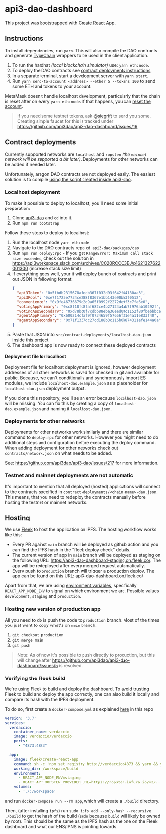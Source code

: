 # api3-dao-dashboard

This project was bootstrapped with [Create React App](https://github.com/facebook/create-react-app).

## Instructions

To install dependencies, run `yarn`. This will also compile the DAO contracts and generate
[TypeChain](https://github.com/ethereum-ts/TypeChain) wrappers to be used in the client application.

1. To run the hardhat _(local blockchain simulator)_ use: `yarn eth:node`.
2. To deploy the DAO contracts see [contract deployments instructions](#contract-deployments)
3. In a separate terminal, start a development server with `yarn start`.
4. Run `yarn send-to-account <address> --ether 5 --tokens 100` to send some ETH and tokens to your account.

MetaMask doesn't handle localhost development, particularly that the chain is reset after on every `yarn eth:node`. If
that happens, you can [reset the
account](https://metamask.zendesk.com/hc/en-us/articles/360015488891-How-to-reset-your-wallet).

> If you need some testnet tokens, ask [@siegrift](https://github.com/Siegrift) to send you some. Creating simple faucet
> for this is tracked under https://github.com/api3dao/api3-dao-dashboard/issues/16

## Contract deployments

Currently supported networks are `localhost` and `ropsten` _(the `mainnet` network will be supported a bit later)_.
Deployments for other networks can be added if needed later.

Unfortunately, aragon DAO contracts are not deployed easily. The easiest solution is to compile [using the script
created inside api3-dao](https://github.com/api3dao/api3-dao/blob/develop/packages/dao/scripts/deploy.js).

### Localhost deployment

To make it possible to deploy to localhost, you'll need some initial preparation:

1. Clone [api3-dao](https://github.com/api3dao/api3-dao) and `cd` into it.
2. Run `npm run bootstrap`

Follow these steps to deploy to localhost:

1. Run the localhost node `yarn eth:node`
2. Navigate to the DAO contracts repo `cd api3-dao/packages/dao`
3. Run `npm run deploy:rpc` - If you get `RangeError: Maximum call stack size exceeded`, check out the solution in
   https://api3workspace.slack.com/archives/C020RCCC3EJ/p1621327622001300 (increase stack size limit)
4. If everything goes well, your it will deploy bunch of contracts and print out JSON in following format:
   ```json
   {
     "api3Token": "0x5fbdb2315678afecb367f032d93f642f64180aa3",
     "api3Pool": "0xe7f1725e7734ce288f8367e1bb143e90bb3f0512",
     "convenience": "0x9fe46736679d2d9a65f0992f2272de9f3c7fa6e0",
     "votingAppPrimary": "0xc8f18fc8faf682ce4b27124a4ab7f976ab10292f",
     "votingAppSecondary": "0xd78bc0f7cdbb88eba36eed08c1152f80fbebbbce",
     "agentAppPrimary": "0x600214cfaf9f0734659f57656f31e4a11e833f40",
     "agentAppSecondary": "0x71f1337dc27cd188b3c116b0b874311efe144a0a"
   }
   ```
5. Paste that JSON into `src/contract-deployments/localhost-dao.json` inside this project
6. The dashboard app is now ready to connect these deployed contracts

#### Deployment file for localhost

Deployment file for localhost deployment is ignored, however deployment addresses of all other networks is saved for
checked in git and available for public. Because, we can't conditionally and synchronously import ES modules, we include
`localhost-dao.example.json` as a placeholder for `localhost-dao.json` deployment output.

If you clone this repository, you'll se an error because `localhost-dao.json` will be missing. You can fix this by
creating a copy of `localhost-dao.example.json` and naming it `localhost-dao.json`.

### Deployments for other networks

Deployments for other networks work similarly and there are similar command to `deploy:rpc` for other networks. However
you might need to do additional steps and configuration before executing the deploy command. When adding deployment for
other networks check out `contracts/network.json` on what needs to be added.

See: https://github.com/api3dao/api3-dao/issues/217 for more information.

### Testnet and mainnet deployments are not automatic

It's important to mention that all deployed (hosted) applications will connect to the contracts specified in
`contract-deployments/<chain-name>-dao.json`. This means, that you need to redeploy the contracts manually before
hosting the testnet or mainnet networks.

## Hosting

We use [Fleek](https://fleek.co/) to host the application on IPFS. The hosting workflow works like this:

- Every PR against `main` branch will be deployed as github action and you can find the IPFS hash in the "fleek deploy
  check" details.
- The current version of app in `main` branch will be deployed as staging on the following URL:
  https://api3-dao-dashboard-staging.on.fleek.co/. The app will be redeployed after every merged request automatically.
- Every push to `production` branch will trigger a production deploy. The app can be found on this URL:
  api3-dao-dashboard.on.fleek.co/

Apart from that, we are using [environment
variables](https://create-react-app.dev/docs/adding-custom-environment-variables/), specifically `REACT_APP_NODE_ENV` to
signal on which environment we are. Possible values `development`, `staging` and `production`.

### Hosting new version of production app

All you need to do is push the code to `production` branch. Most of the times you just want to copy what's on `main`
branch:

1. `git checkout production`
2. `git merge main`
3. `git push`

> Note: As of now it's possible to push directly to production, but this will change after
> https://github.com/api3dao/api3-dao-dashboard/issues/5 is resolved.

### Verifying the Fleek build

We're using Fleek to build and deploy the dashboard.
To avoid trusting Fleek to build and deploy the app correctly, one can also build it locally and compare its hash with the IPFS deployment.

To do so, first create a `docker-compose.yml` as explained [here](https://docs.fleek.co/hosting/site-deployment/#testing-deployments-locally) in this repo

```yml
version: '3.7'
services:
  verdaccio:
    container_name: verdaccio
    image: verdaccio/verdaccio
    ports:
      - "4873:4873"

  app:
    image: fleek/create-react-app
    command: sh -c 'npm set registry http://verdaccio:4873 && yarn && yarn build'
    working_dir: /workspace/build
    environment:
      - REACT_APP_NODE_ENV=staging
      - REACT_APP_ROPSTEN_PROVIDER_URL=https://ropsten.infura.io/v3/...
    volumes:
      - './:/workspace'
```
and run `docker-compose run --rm app`, which will create a `./build` directory.

Then, (after installing `ipfs`) run `sudo ipfs add --only-hash --recursive ./build` to get the hash of the build (`sudo` because `build` will likely be owned by root).
This should be the same as the IPFS hash as the one on the Fleek dashboard and what our ENS/IPNS is pointing towards.
